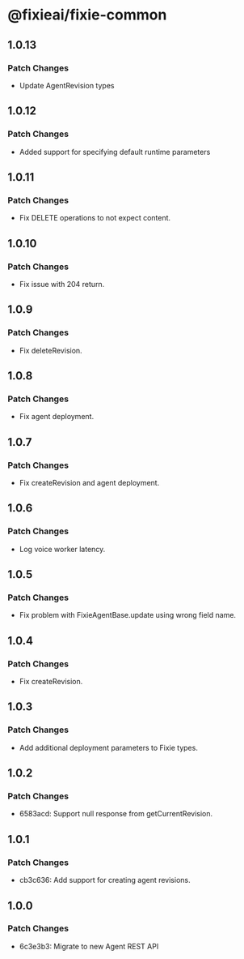 # @fixieai/fixie-common

## 1.0.13

### Patch Changes

- Update AgentRevision types

## 1.0.12

### Patch Changes

- Added support for specifying default runtime parameters

## 1.0.11

### Patch Changes

- Fix DELETE operations to not expect content.

## 1.0.10

### Patch Changes

- Fix issue with 204 return.

## 1.0.9

### Patch Changes

- Fix deleteRevision.

## 1.0.8

### Patch Changes

- Fix agent deployment.

## 1.0.7

### Patch Changes

- Fix createRevision and agent deployment.

## 1.0.6

### Patch Changes

- Log voice worker latency.

## 1.0.5

### Patch Changes

- Fix problem with FixieAgentBase.update using wrong field name.

## 1.0.4

### Patch Changes

- Fix createRevision.

## 1.0.3

### Patch Changes

- Add additional deployment parameters to Fixie types.

## 1.0.2

### Patch Changes

- 6583acd: Support null response from getCurrentRevision.

## 1.0.1

### Patch Changes

- cb3c636: Add support for creating agent revisions.

## 1.0.0

### Patch Changes

- 6c3e3b3: Migrate to new Agent REST API
